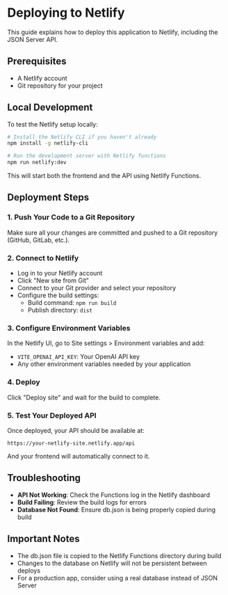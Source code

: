 # Deploying to Netlify

This guide explains how to deploy this application to Netlify, including the JSON Server API.

## Prerequisites

- A Netlify account
- Git repository for your project

## Local Development

To test the Netlify setup locally:

```bash
# Install the Netlify CLI if you haven't already
npm install -g netlify-cli

# Run the development server with Netlify functions
npm run netlify:dev
```

This will start both the frontend and the API using Netlify Functions.

## Deployment Steps

### 1. Push Your Code to a Git Repository

Make sure all your changes are committed and pushed to a Git repository (GitHub, GitLab, etc.).

### 2. Connect to Netlify

- Log in to your Netlify account
- Click "New site from Git"
- Connect to your Git provider and select your repository
- Configure the build settings:
  - Build command: `npm run build`
  - Publish directory: `dist`

### 3. Configure Environment Variables

In the Netlify UI, go to Site settings > Environment variables and add:

- `VITE_OPENAI_API_KEY`: Your OpenAI API key 
- Any other environment variables needed by your application

### 4. Deploy

Click "Deploy site" and wait for the build to complete.

### 5. Test Your Deployed API

Once deployed, your API should be available at:

```
https://your-netlify-site.netlify.app/api
```

And your frontend will automatically connect to it.

## Troubleshooting

- **API Not Working**: Check the Functions log in the Netlify dashboard
- **Build Failing**: Review the build logs for errors
- **Database Not Found**: Ensure db.json is being properly copied during build

## Important Notes

- The db.json file is copied to the Netlify Functions directory during build
- Changes to the database on Netlify will not be persistent between deploys
- For a production app, consider using a real database instead of JSON Server 